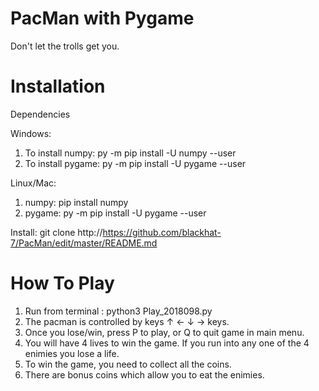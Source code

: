 # PacMan with Pygame
Don't let the trolls get you.

# Installation
Dependencies

Windows:
1. To install numpy: py -m pip install -U numpy --user
2. To install pygame: py -m pip install -U pygame --user

Linux/Mac:
1. numpy: pip install numpy
2. pygame: py -m pip install -U pygame --user

Install:
git clone http://https://github.com/blackhat-7/PacMan/edit/master/README.md

# How To Play
1. Run from terminal : python3 Play_2018098.py
2. The pacman is controlled by keys ↑ ← ↓ → keys.
3. Once you lose/win, press P to play, or Q to quit game in main menu.
4. You will have 4 lives to win the game. If you run into any one of the 4 enimies you lose a life.
5. To win the game, you need to collect all the coins.
6. There are bonus coins which allow you to eat the enimies.
